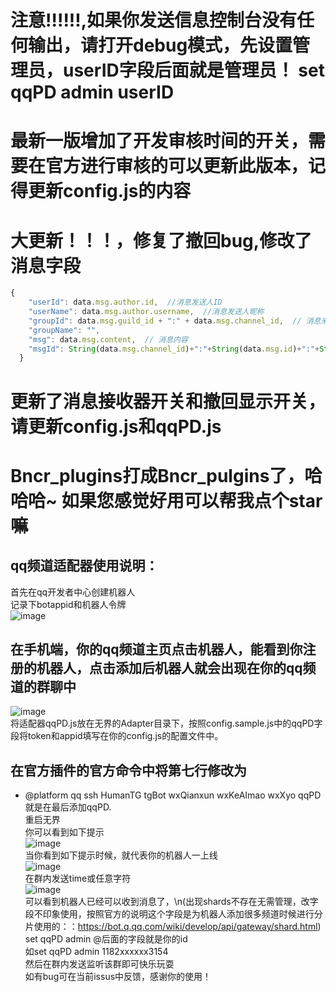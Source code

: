 # 注意!!!!!!,如果你发送信息控制台没有任何输出，请打开debug模式，先设置管理员，userID字段后面就是管理员！ set qqPD admin userID

# 最新一版增加了开发审核时间的开关，需要在官方进行审核的可以更新此版本，记得更新config.js的内容
# 大更新！！！，修复了撤回bug,修改了消息字段

```js
{
    "userId": data.msg.author.id,  //消息发送人ID
    "userName": data.msg.author.username,  //消息发送人昵称
    "groupId": data.msg.guild_id + ":" + data.msg.channel_id,  // 消息来源频道ID:子频道ID,频道ID和子频道ID使用:进行分割
    "groupName": "",
    "msg": data.msg.content,  // 消息内容
    "msgId": String(data.msg.channel_id)+":"+String(data.msg.id)+":"+String(data.msg.author.id), // 消息来源频道ID:子频道ID:消息ID:消息发送人ID
  }
  ```

# 更新了消息接收器开关和撤回显示开关，请更新config.js和qqPD.js
# Bncr_plugins打成Bncr_pulgins了，哈哈哈~ 如果您感觉好用可以帮我点个star嘛
## qq频道适配器使用说明：
首先在qq开发者中心创建机器人  
记录下botappid和机器人令牌  
![image](https://github.com/Mrzqd/Bncr_pulgins/assets/104408988/aad69a75-a516-4ab9-bcfe-ed2eb72f073e)  
## 在手机端，你的qq频道主页点击机器人，能看到你注册的机器人，点击添加后机器人就会出现在你的qq频道的群聊中  
![image](https://github.com/Mrzqd/Bncr_pulgins/assets/104408988/d1cb6f56-d4eb-4206-b323-dba2a7f97a1a)  
将适配器qqPD.js放在无界的Adapter目录下，按照config.sample.js中的qqPD字段将token和appid填写在你的config.js的配置文件中。  
## 在官方插件的官方命令中将第七行修改为  
 * @platform qq ssh HumanTG tgBot wxQianxun wxKeAImao wxXyo qqPD  
就是在最后添加qqPD.  
重启无界  
你可以看到如下提示  
![image](https://github.com/Mrzqd/Bncr_pulgins/assets/104408988/73c5e156-4a4a-4a61-91ed-a9851fbd2cb0)  
当你看到如下提示时候，就代表你的机器人一上线  
![image](https://github.com/Mrzqd/Bncr_pulgins/assets/104408988/913c4f73-9b46-4b9a-a3cd-201f0f867189)  
在群内发送time或任意字符  
![image](https://github.com/Mrzqd/Bncr_pulgins/assets/104408988/30c105cd-c544-4972-b99f-e5afbef4363a)  
可以看到机器人已经可以收到消息了，\n(出现shards不存在无需管理，改字段不印象使用，按照官方的说明这个字段是为机器人添加很多频道时候进行分片使用的：：https://bot.q.qq.com/wiki/develop/api/gateway/shard.html)  
set qqPD admin @后面的字段就是你的id   
如set qqPD admin 1182xxxxxx3154  
然后在群内发送监听该群即可快乐玩耍  
如有bug可在当前issus中反馈，感谢你的使用！
